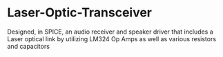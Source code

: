 # Laser-Optic-Transceiver
Designed, in SPICE, an audio receiver and speaker driver that includes a Laser optical link by utilizing LM324 Op Amps as well as various resistors and capacitors
